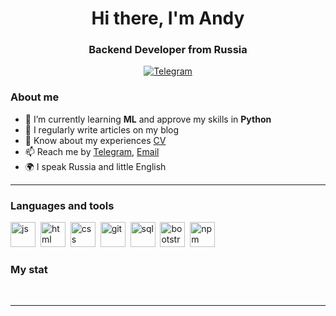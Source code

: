 <div id="header" align="center">
    <h1>Hi there, I'm  Andy </h1>
    <h3>Backend Developer from Russia</h3>
</div>

<div id="socials" align="center">
  <a href="telegram-url">
    <img src="https://img.shields.io/badge/Telegram-blue?style=for-the-badge&logo=telegram&logoColor=white" alt="Telegram"/>
  </a>
</div>

### About me
- 🌱 I’m currently learning **ML** and approve my skills in **Python**
- 📝 I regularly write articles on my blog <link soon>
- 📄 Know about my experiences [CV]([cv-li](https://cosmic-dahlia-31e.notion.site/Andy-Makhmudov-787af3652f884872a67b0f0529ca57a7))
- 📫 Reach me by [Telegram](https://t.me/Aindi_M), [Email](mahmudovayndi@gmail.com)
- 🌍 I speak Russia and little English

---

### Languages and tools

<img src="https://cdn.jsdelivr.net/gh/devicons/devicon/icons/javascript/javascript-original.svg" title="js" width="40" height="40"/>&nbsp;
<img src="https://cdn.jsdelivr.net/gh/devicons/devicon/icons/html5/html5-original.svg" title="html" width="40" height="40"/>&nbsp;
<img src="https://cdn.jsdelivr.net/gh/devicons/devicon/icons/css3/css3-original.svg" title="css" width="40" height="40"/>&nbsp;
<img src="https://cdn.jsdelivr.net/gh/devicons/devicon/icons/git/git-plain.svg" title="git" width="40" height="40"/>&nbsp;
<img src="https://cdn.jsdelivr.net/gh/devicons/devicon/icons/postgresql/postgresql-original.svg" title="sql" width="40" height="40"/>&nbsp;
<img src="https://cdn.jsdelivr.net/gh/devicons/devicon/icons/bootstrap/bootstrap-plain.svg" title="bootstrap" width="40" height="40"/>&nbsp;
<img src="https://cdn.jsdelivr.net/gh/devicons/devicon/icons/npm/npm-original-wordmark.svg" title="npm" width="40" height="40"/>&nbsp;


### My stat

<div id="stat" align="center">
    <img src="https://github-profile-summary-cards.vercel.app/api/cards/profile-details?username=vn7n24fzkq&theme=github_dark" alt=""/>
    <img src="https://github-profile-summary-cards.vercel.app/api/cards/most-commit-language?username=vn7n24fzkq&theme=github_dark" alt=""/>
     <img src="https://github-profile-summary-cards.vercel.app/api/cards/stats?username=vn7n24fzkq&theme=github_dark" alt=""/>
</div>

---

